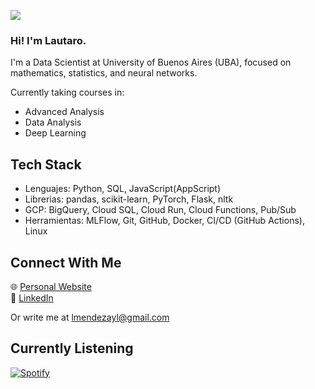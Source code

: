 ![](https://komarev.com/ghpvc/?username=lmendezayl&abbreviated=true&color=314d7d)

### Hi! I'm Lautaro.
I'm a Data Scientist at University of Buenos Aires (UBA), focused on mathematics, statistics, and neural networks.

Currently taking courses in:
- Advanced Analysis
- Data Analysis 
- Deep Learning

## Tech Stack
- Lenguajes: Python, SQL, JavaScript(AppScript)
- Librerias: pandas, scikit-learn, PyTorch, Flask, nltk
- GCP: BigQuery, Cloud SQL, Cloud Run, Cloud Functions, Pub/Sub
- Herramientas: MLFlow, Git, GitHub, Docker, CI/CD (GitHub Actions), Linux


## Connect With Me
🌐 [Personal Website](https://lmendezayl.github.io)  
💼 [LinkedIn](https://linkedin.com/in/lmendezayala)  

Or write me at lmendezayl@gmail.com

## Currently Listening
[![Spotify](https://spotify-github-profile.kittinanx.com/api/view?uid=roguesir360&cover_image=true&theme=novatorem&show_offline=false&background_color=121212&interchange=false&bar_color_cover=true&bar_color=53b14f)](https://open.spotify.com/user/roguesir360)
